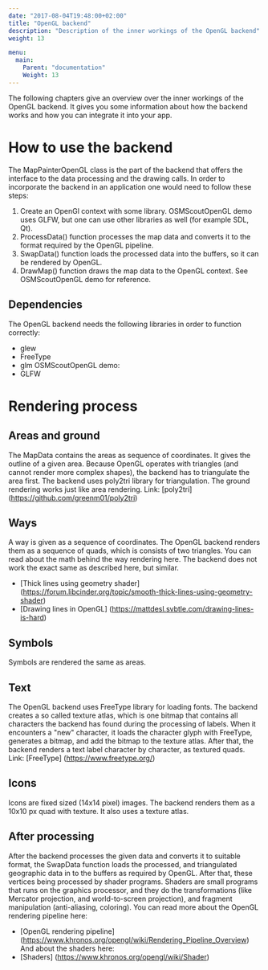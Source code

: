```yaml
---
date: "2017-08-04T19:48:00+02:00"
title: "OpenGL backend"
description: "Description of the inner workings of the OpenGL backend"
weight: 13

menu:
  main:
    Parent: "documentation"
    Weight: 13
---
```


The following chapters give an overview over the inner workings
of the OpenGL backend. It gives you some information about how 
the backend works and how you can integrate it into your app.


# How to use the backend

The MapPainterOpenGL class is the part of the backend that offers the interface to the data processing and the drawing calls.
In order to incorporate the backend in an application one would need to follow these steps:
1. Create an OpenGl context with some library. OSMScoutOpenGL demo uses GLFW, but one can use other libraries as well
(for example SDL, Qt).
2. ProcessData() function processes the map data and converts it to
the format required by the OpenGL pipeline.
3. SwapData() function loads the processed data into the buffers, so it can be rendered
by OpenGL.
4. DrawMap() function draws the map data to the OpenGL context.
See OSMScoutOpenGL demo for reference.

## Dependencies
The OpenGL backend needs the following libraries in order to function correctly:
* glew
* FreeType
* glm
OSMScoutOpenGL demo:
* GLFW

# Rendering process

## Areas and ground
The MapData contains the areas as sequence of coordinates. It gives the outline of a given area. Because OpenGL operates
with triangles (and cannot render more complex shapes), the backend has to triangulate the area first.
The backend uses poly2tri library for triangulation. The ground rendering works just like area rendering.
Link: [poly2tri] (https://github.com/greenm01/poly2tri)

## Ways
A way is given as a sequence of coordinates. The OpenGL backend renders them as a sequence of quads, which is
consists of two triangles.
You can read about the math behind the way rendering here. The backend does not work the exact same as described here,
 but similar.
* [Thick lines using geometry shader] (https://forum.libcinder.org/topic/smooth-thick-lines-using-geometry-shader)
* [Drawing lines in OpenGL] (https://mattdesl.svbtle.com/drawing-lines-is-hard)

## Symbols
Symbols are rendered the same as areas.

## Text
The OpenGL backend uses FreeType library for loading fonts. The backend creates a so called texture atlas,
which is one bitmap that contains all characters the backend has found during the processing of labels.
When it encounters a "new" character, it loads the character glyph with FreeType, generates a bitmap,
and add the bitmap to the texture atlas. After that, the backend renders a text label character by character,
as textured quads.
Link: [FreeType] (https://www.freetype.org/)

## Icons
Icons are fixed sized (14x14 pixel) images. The backend renders them as a 10x10 px quad with texture. It also uses
a texture atlas.

## After processing
After the backend processes the given data and converts it to suitable format, the SwapData function loads the processed,
and triangulated geographic data in to the buffers as required by OpenGL. After that, these vertices being processed by
shader programs. Shaders are small programs that runs on the graphics processor, and they do the transformations
(like Mercator projection, and world-to-screen projection), and fragment manipulation (anti-aliasing, coloring).
You can read more about the OpenGL rendering pipeline here:
* [OpenGL rendering pipeline] (https://www.khronos.org/opengl/wiki/Rendering_Pipeline_Overview)
And about the shaders here:
* [Shaders] (https://www.khronos.org/opengl/wiki/Shader)